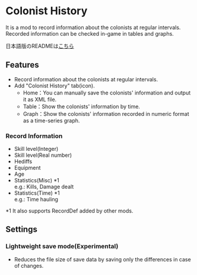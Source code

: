 # Colonist History
It is a mod to record information about the colonists at regular intervals.  
Recorded information can be checked in-game in tables and graphs.

日本語版のREADMEは[こちら](README_jp.md)

## Features
- Record information about the colonists at regular intervals.
- Add "Colonist History" tab(icon).
    - Home：You can manually save the colonists' information and output it as XML file.
    - Table：Show the colonists' information by time.
    - Graph：Show the colonists' information recorded in numeric format as a time-series graph.

### Record Information
- Skill level(Integer)
- Skill level(Real number)
- Hediffs
- Equipment
- Age
- Statistics(Misc)  *1  
 e.g.: Kills, Damage dealt
- Statistics(Time)  *1  
 e.g.: Time hauling

*1 It also supports RecordDef added by other mods.

## Settings
### Lightweight save mode(Experimental)
- Reduces the file size of save data by saving only the differences in case of changes.
